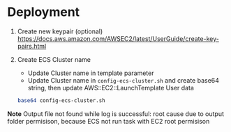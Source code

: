 # Deployment

1. Create new keypair (optional)
https://docs.aws.amazon.com/AWSEC2/latest/UserGuide/create-key-pairs.html

2. Create ECS Cluster name
    - Update Cluster name in template parameter
    - Update Cluster name in `config-ecs-cluster.sh` and create base64 string, then update AWS::EC2::LaunchTemplate User data
    ```sh
    base64 config-ecs-cluster.sh
    ```

**Note**
Output file not found while log is successful: root cause due to output folder permisison, because ECS not run task with EC2 root permisison